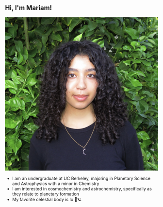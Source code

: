 ## Hi, I'm Mariam!
![Mariam Helal Headshot](headshot.png)
- I am an undergraduate at UC Berkeley, majoring in Planetary Science and Astrophysics with a minor in Chemistry
- I am interested in cosmochemistry and astrochemistry, specifically as they relate to planetary formation
- My favorite celestial body is Io 🌋🪐

